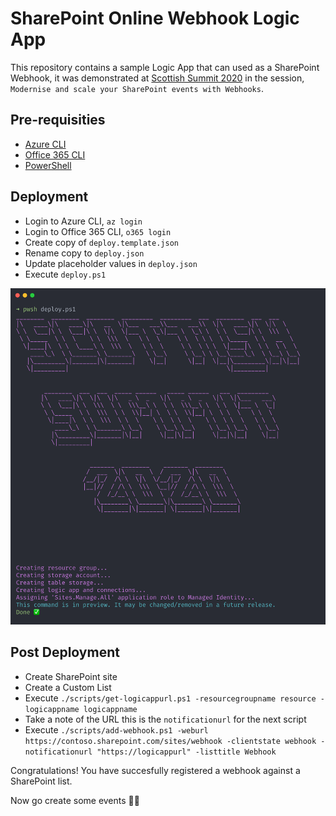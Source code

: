 # SharePoint Online Webhook Logic App

This repository contains a sample Logic App that can used as a SharePoint Webhook, it was demonstrated at [Scottish Summit 2020](https://www.scottishsummit.com) in the session, `Modernise and scale your SharePoint events with Webhooks`.

## Pre-requisities

- [Azure CLI](https://docs.microsoft.com/en-us/cli/azure/?view=azure-cli-latest)
- [Office 365 CLI](https://pnp.github.io/office365-cli)
- [PowerShell](https://docs.microsoft.com/en-us/powershell/scripting/overview?view=powershell-7)

## Deployment

- Login to Azure CLI, `az login`
- Login to Office 365 CLI, `o365 login`
- Create copy of `deploy.template.json` 
- Rename copy to `deploy.json`
- Update placeholder values in `deploy.json`
- Execute `deploy.ps1`

![Deployment script](deploy.png)

## Post Deployment

- Create SharePoint site
- Create a Custom List
- Execute `./scripts/get-logicappurl.ps1 -resourcegroupname resource -logicappname logicappname`
- Take a note of the URL this is the `notificationurl` for the next script
- Execute `./scripts/add-webhook.ps1 -weburl https://contoso.sharepoint.com/sites/webhook -clientstate webhook -notificationurl "https://logicappurl" -listtitle Webhook`

Congratulations! You have succesfully registered a webhook against a SharePoint list.

Now go create some events 🚀🎉